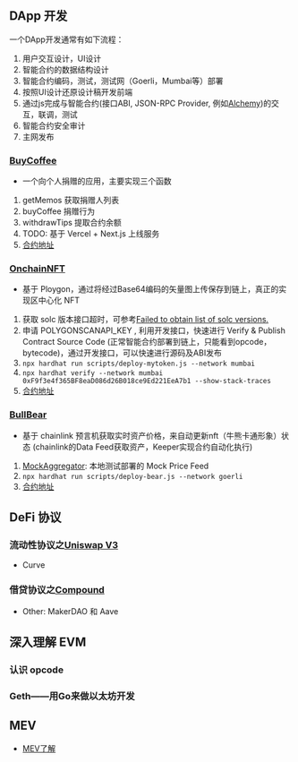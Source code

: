 ## DApp 开发

一个DApp开发通常有如下流程：
1. 用户交互设计，UI设计
2. 智能合约的数据结构设计
3. 智能合约编码，测试，测试网（Goerli，Mumbai等）部署
4. 按照UI设计还原设计稿开发前端
5. 通过js完成与智能合约(接口ABI, JSON-RPC Provider, 例如[Alchemy](https://alchemy.com/?r=Tc4MjkwNzQxMzQwM))的交互，联调，测试
6. 智能合约安全审计
6. 主网发布

### [BuyCoffee](./DApp/contracts/BuyCoffee.sol)
* 一个向个人捐赠的应用，主要实现三个函数
1. getMemos 获取捐赠人列表
2. buyCoffee 捐赠行为
3. withdrawTips 提取合约余额
4. TODO: 基于 Vercel + Next.js 上线服务
5. [合约地址](https://goerli.etherscan.io/address/0x0abfa39ba5c8aec9be8643bcaa002b9bcf3914cf)

### [OnchainNFT](./DApp/contracts/MyToken.sol)
* 基于 Ploygon，通过将经过Base64编码的矢量图上传保存到链上，真正的实现区中心化 NFT
1. 获取 solc 版本接口超时，可参考[Failed to obtain list of solc versions.](https://github.com/NomicFoundation/hardhat/issues/2684#issuecomment-1177001254)
2. 申请 POLYGONSCANAPI_KEY , 利用开发接口，快速进行 Verify & Publish Contract Source Code (正常智能合约部署到链上，只能看到opcode， bytecode)，通过开发接口，可以快速进行源码及ABI发布
3. `npx hardhat run scripts/deploy-mytoken.js --network mumbai`
4. `npx hardhat verify --network mumbai 0xF9f3e4f365BF8eaD086d26B018ce9Ed221EeA7b1 --show-stack-traces`
5. [合约地址](https://mumbai.polygonscan.com/address/0xf9f3e4f365bf8ead086d26b018ce9ed221eea7b1)


### [BullBear](./DApp/contracts/BullBear.sol)
* 基于 chainlink 预言机获取实时资产价格，来自动更新nft（牛熊卡通形象）状态 (chainlink的Data Feed获取资产，Keeper实现合约自动化执行)
1. [MockAggregator](./DApp/contracts/MockAggregator.sol): 本地测试部署的 Mock Price Feed
2. `npx hardhat run scripts/deploy-bear.js --network goerli`
3. [合约地址](https://goerli.etherscan.io/address/0xdd044eabe7adfd7987f942439be75ef1d7ab2ecf)

## DeFi 协议

### 流动性协议之[Uniswap V3](https://uniswap.org/blog/uniswap-v3)
* Curve

### 借贷协议之[Compound](https://compound.finance/)
* Other: MakerDAO 和 Aave

## 深入理解 EVM

### 认识 opcode

### Geth——用Go来做以太坊开发

## MEV
* [MEV了解](./MEV/MEV%E4%BA%86%E8%A7%A3.md)
